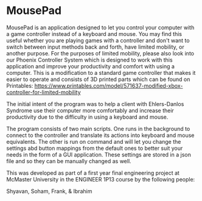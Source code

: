 # MousePad
MousePad is an application designed to let you control your computer with a game controller instead of a keyboard and mouse. You may find this useful whether you are playing games with a controller and don't want to switch between input methods back and forth, have limited mobility, or another purpose. For the purposes of limited mobility, please also look into our Phoenix Controller System which is designed to work with this application and improve your productivity and comfort with using a computer. This is a modification to a standard game controller that makes it easier to operate and consists of 3D printed parts which can be found on Printables: https://www.printables.com/model/571637-modified-xbox-controller-for-limited-mobility

The initial intent of the program was to help a client with Ehlers-Danlos Syndrome use their computer more comfortably and increase their productivity due to the difficulty in using a keyboard and mouse.

The program consists of two main scripts. One runs in the background to connect to the controller and translate its actions into keyboard and mouse equivalents. The other is run on command and will let you change the settings abd button mappings from the default ones to better suit your needs in the form of a GUI application. These settings are stored in a json file and so they can be manually changed as well.

This was developed as part of a first year final engineering project at McMaster University in the ENGINEER 1P13 course by the following people:

Shyavan, Soham, Frank, & Ibrahim
